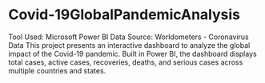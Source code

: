 # Covid-19GlobalPandemicAnalysis
Tool Used: Microsoft Power BI Data Source: Worldometers - Coronavirus Data  This project presents an interactive dashboard to analyze the global impact of the Covid-19 pandemic. Built in Power BI, the dashboard displays total cases, active cases, recoveries, deaths, and serious cases across multiple countries and states. 
